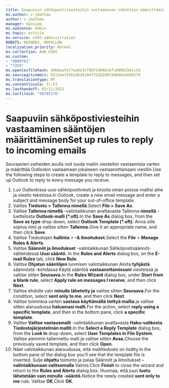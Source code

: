 ```yaml
---
title: Saapuviin sähköpostiviesteihin vastaaminen sääntöjen määrittäminen
ms.author: v-jmathew
author: v-jmathew
manager: dansimp
ms.audience: Admin
ms.topic: article
ms.service: o365-administration
ROBOTS: NOINDEX, NOFOLLOW
localization_priority: Normal
ms.collection: Adm_O365
ms.custom:
- "9000761"
- "7254"
ms.openlocfilehash: 49b8aafe77aa6e31f8d724046c6fc0996294cc5d
ms.sourcegitcommit: 6312ee31561db36104f32282d019d069ede69174
ms.translationtype: MT
ms.contentlocale: fi-FI
ms.lasthandoff: 03/11/2021
ms.locfileid: "50745176"
---
```

# <a name="set-up-rules-to-reply-to-incoming-emails"></a><span data-ttu-id="47447-102">Saapuviin sähköpostiviesteihin vastaaminen sääntöjen määrittäminen</span><span class="sxs-lookup"><span data-stu-id="47447-102">Set up rules to reply to incoming emails</span></span>

<span data-ttu-id="47447-103">Seuraavien vaiheiden avulla voit luoda mallin viesteihin vastaamista varten ja määrittää Outlookin vastaamaan jokaiseen vastaanottamaani viestiin.</span><span class="sxs-lookup"><span data-stu-id="47447-103">Use the following steps to create a template to reply to messages, and then set up Outlook to reply to every message you receive.</span></span>

1. <span data-ttu-id="47447-104">Luo Outlookissa uusi sähköpostiviesti ja kirjoita oman poissa-mallisi aihe ja viestin tekstiosa.</span><span class="sxs-lookup"><span data-stu-id="47447-104">In Outlook, create a new email message and enter a subject and message body for your out-of-office template.</span></span>
2. <span data-ttu-id="47447-105">Valitse **Tiedosto > Tallenna nimellä**.</span><span class="sxs-lookup"><span data-stu-id="47447-105">Select **File > Save As**.</span></span>
3. <span data-ttu-id="47447-106">Valitse **Tallenna nimellä** -valintaikkunan avattavasta Tallenna **nimellä** -luettelosta **Outlook-malli (\*.oft).**</span><span class="sxs-lookup"><span data-stu-id="47447-106">In the **Save As** dialog box, from the **Save as type** drop-down, select **Outlook Template (\*.oft).**</span></span> <span data-ttu-id="47447-107">Anna sille sopiva nimi ja valitse sitten **Tallenna.**</span><span class="sxs-lookup"><span data-stu-id="47447-107">Give it an appropriate name, and then click **Save**.</span></span>
4. <span data-ttu-id="47447-108">Valitse Tiedostojen **hallinta**  >  **-& ilmoitukset.**</span><span class="sxs-lookup"><span data-stu-id="47447-108">Select the **File** > **Manage Rules & Alerts**.</span></span>
5. <span data-ttu-id="47447-109">Valitse **Säännöt ja ilmoitukset** -valintaikkunan Sähköpostisäännöt-välilehdessä **Uusi sääntö.** </span><span class="sxs-lookup"><span data-stu-id="47447-109">In the **Rules and Alerts** dialog box, on the **E-mail Rules** tab, click **New Rule**.</span></span>
6. <span data-ttu-id="47447-110">Valitse **Ohjatun sääntöjen** luomisen valintaikkunan Aloita **tyhjästä** säännöstä -kohdassa Käytä sääntöä **vastaanottamissani** viesteissä ja valitse sitten **Seuraava.**</span><span class="sxs-lookup"><span data-stu-id="47447-110">In the **Rules Wizard** dialog box, under **Start from a blank rule**, select **Apply rule on messages I receive**, and then click **Next**.</span></span>
7. <span data-ttu-id="47447-111">Valitse ehdolle vain **minulle lähetetty ja** valitse sitten **Seuraava.**</span><span class="sxs-lookup"><span data-stu-id="47447-111">For the condition, select **sent only to me**, and then click **Next**.</span></span>
8. <span data-ttu-id="47447-112">Valitse toimintoa varten **vastaus käyttämällä tiettyä mallia** ja valitse sitten alaruudussa **haluamasi malli.**</span><span class="sxs-lookup"><span data-stu-id="47447-112">For the action, select **reply using a specific template**, and then in the bottom pane, click **a specific template**.</span></span>
9. <span data-ttu-id="47447-113">Valitse **Valitse vastausmalli** -valintaikkunan avattavasta **Haku-valikosta** **Tiedostojärjestelmän mallit.**</span><span class="sxs-lookup"><span data-stu-id="47447-113">In the **Select a Reply Template** dialog box, from the **Look In** drop-down, select **User Templates in File System**.</span></span> <span data-ttu-id="47447-114">Valitse aiemmin tallennettu malli ja valitse sitten **Avaa.**</span><span class="sxs-lookup"><span data-stu-id="47447-114">Choose the previously saved template, and then click **Open**.</span></span>
10. <span data-ttu-id="47447-115">Näet valintaikkunan alaruudussa, että mallitiedosto on lisätty.</span><span class="sxs-lookup"><span data-stu-id="47447-115">In the bottom pane of the dialog box you'll see that the template file is inserted.</span></span> <span data-ttu-id="47447-116">Sulje **ohjattu** toiminto ja palaa Säännöt ja ilmoitukset **-valintaikkunaan valitsemalla** Valmis.</span><span class="sxs-lookup"><span data-stu-id="47447-116">Click **Finish** to close the wizard and return to the **Rules and Alerts** dialog box.</span></span> <span data-ttu-id="47447-117">Huomaa, että juuri **luotu lähetetään vain minulle -sääntö.**</span><span class="sxs-lookup"><span data-stu-id="47447-117">Notice the newly created **sent only to me** rule.</span></span> <span data-ttu-id="47447-118">Valitse **OK**.</span><span class="sxs-lookup"><span data-stu-id="47447-118">Click **OK**.</span></span>
